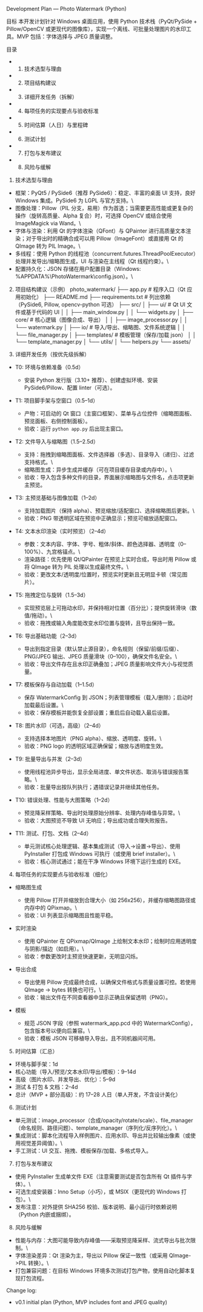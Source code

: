 Development Plan — Photo Watermark (Python)

目标
本开发计划针对 Windows 桌面应用，使用 Python 技术栈（PyQt/PySide + Pillow/OpenCV 或更现代的图像库），实现一个离线、可批量处理图片的水印工具。MVP 包括：字体选择与 JPEG 质量调整。

目录
- 1. 技术选型与理由
- 2. 项目结构建议
- 3. 详细开发任务（拆解）
- 4. 每项任务的实现要点与验收标准
- 5. 时间估算（人日）与里程碑
- 6. 测试计划
- 7. 打包与发布建议
- 8. 风险与缓解

1. 技术选型与理由
- 框架：PyQt5 / PySide6（推荐 PySide6）：稳定、丰富的桌面 UI 支持，良好 Windows 集成。PySide6 为 LGPL 与官方支持。\
- 图像处理：Pillow（PIL 分支，易用）作为首选；当需要更高性能或更复杂的操作（旋转高质量、Alpha 复合）时，可选择 OpenCV 或结合使用 ImageMagick via Wand。\
- 字体与渲染：利用 Qt 的字体渲染（QFont）与 QPainter 进行高质量文本渲染；对于导出时的精确合成可以用 Pillow（ImageFont）或直接用 Qt 的 QImage 转为 PIL Image。\
- 多线程：使用 Python 的线程池（concurrent.futures.ThreadPoolExecutor）处理并发导出/缩略图生成，UI 与渲染在主线程（Qt 线程约束）。\
- 配置持久化：JSON 存储在用户配置目录（Windows: %APPDATA%\PhotoWatermark\config.json）。\

2. 项目结构建议（示例）
photo_watermark/
  ├── app.py                # 程序入口（Qt 应用初始化）
  ├── README.md
  ├── requirements.txt     # 列出依赖（PySide6, Pillow, opencv-python 可选）
  ├── src/
  │   ├── ui/              # Qt UI 文件或基于代码的 UI
  │   │   ├── main_window.py
  │   │   └── widgets.py
  │   ├── core/            # 核心逻辑（图像合成、导出）
  │   │   ├── image_processor.py
  │   │   └── watermark.py
  │   ├── io/              # 导入/导出、缩略图、文件系统逻辑
  │   │   └── file_manager.py
  │   ├── templates/       # 模板管理（保存/加载 json）
  │   │   └── template_manager.py
  │   └── utils/
  │       └── helpers.py
  └── assets/

3. 详细开发任务（按优先级拆解）
- T0: 环境与依赖准备（0.5d）
  - 安装 Python 发行版（3.10+ 推荐）、创建虚拟环境、安装 PySide6/Pillow、配置 linter（可选）。

- T1: 项目脚手架与空窗口（0.5–1d）
  - 产物：可启动的 Qt 窗口（主窗口框架）、菜单与占位控件（缩略图面板、预览面板、右侧控制面板）。
  - 验收：运行 `python app.py` 后出现主窗口。

- T2: 文件导入与缩略图（1.5–2.5d）
  - 支持：拖拽到缩略图面板、文件选择器（多选）、目录导入（递归）、过滤支持格式。\
  - 缩略图生成：异步生成并缓存（可在项目缓存目录或内存中）。\
  - 验收：导入包含多种文件的目录，界面展示缩略图与文件名，点击项更新主预览。

- T3: 主预览基础与图像加载（1–2d）
  - 支持加载图片（保持 alpha）、预览缩放/适配窗口、选择缩略图后更新。\
  - 验收：PNG 带透明区域在预览中正确显示；预览可缩放适配窗口。

- T4: 文本水印渲染（实时预览）（2–4d）
  - 参数：文本内容、字体、字号、粗体/斜体、颜色选择器、透明度（0–100%）、九宫格锚点。\
  - 渲染路径：优先使用 Qt/QPainter 在预览上实时合成，导出时用 Pillow 或将 QImage 转为 PIL 处理以生成最终文件。\
  - 验收：更改文本/透明度/位置时，预览实时更新且无明显卡顿（常见图片）。

- T5: 拖拽定位与旋转（1.5–3d）
  - 实现预览层上可拖动水印，并保持相对位置（百分比）；提供旋转滑块（数值/拖动）。\
  - 验收：拖拽或输入角度能改变水印位置与旋转，且导出保持一致。

- T6: 导出基础功能（2–3d）
  - 导出到指定目录（默认禁止源目录），命名规则（保留/前缀/后缀）、PNG/JPEG 输出、JPEG 质量滑块（0–100），确保文件名安全。\
  - 验收：导出文件存在且水印正确叠加；JPEG 质量影响文件大小与视觉质量。

- T7: 模板保存与自动加载（1–1.5d）
  - 保存 WatermarkConfig 到 JSON；列表管理模板（载入/删除）；启动时加载最后设置。\
  - 验收：保存模板并能恢复全部设置；重启后自动载入最后设置。

- T8: 图片水印（可选，高级）（2–4d）
  - 支持选择本地图片（PNG alpha）、缩放、透明度、旋转。\
  - 验收：PNG logo 的透明区域正确保留；缩放与透明度生效。

- T9: 批量导出与并发（2–3d）
  - 使用线程池异步导出，显示全局进度、单文件状态、取消与错误报告策略。\
  - 验收：批量导出按队列执行；遇错误记录并继续其他任务。

- T10: 错误处理、性能与大图策略（1–2d）
  - 预览降采样策略、导出时处理原始分辨率、处理内存峰值与异常。\
  - 验收：大图预览不导致 UI 无响应；导出成功或合理失败报告。

- T11: 测试、打包、文档（2–4d）
  - 单元测试核心处理逻辑、基本集成测试（导入->设置->导出）、使用 PyInstaller 打包成 Windows 可执行（或使用 brief installer）。\
  - 验收：核心测试通过；能在干净 Windows 环境下运行生成的 EXE。

4. 每项任务的实现要点与验收标准（细化）
- 缩略图生成
  - 使用 Pillow 打开并缩放到合理大小（如 256x256），并缓存缩略图路径或内存中的 QPixmap。\
  - 验收：UI 列表显示缩略图且性能平稳。

- 实时渲染
  - 使用 QPainter 在 QPixmap/QImage 上绘制文本水印；绘制时应用透明度与阴影/描边（如启用）。\
  - 验收：参数更改时主预览快速更新，无明显闪烁。

- 导出合成
  - 导出使用 Pillow 完成最终合成，以确保文件格式与质量设置可控。若使用 QImage -> bytes 转换也可行。\
  - 验收：输出文件在不同查看器中显示正确且保留透明（PNG）。

- 模板
  - 规范 JSON 字段（参照 watermark_app.pcd 中的 WatermarkConfig），包含版本号以便向后兼容。\
  - 验收：模板 JSON 可移植导入导出，且不同机器间可用。

5. 时间估算（汇总）
- 环境与脚手架：1d
- 核心功能（导入/预览/文本水印/导出/模板）：9–14d
- 高级（图片水印、并发导出、优化）：5–9d
- 测试 & 打包 & 文档：2–4d
- 总计（MVP + 部分高级）：约 17–28 人日（单人开发，不含设计美化）

6. 测试计划
- 单元测试：image_processor（合成/opacity/rotate/scale）、file_manager（命名规则、路径问题）、template_manager（序列化/反序列化）。\
- 集成测试：脚本化流程导入样例图片、应用水印、导出并比较输出像素（或使用视觉差异阈值）。\
- 手工测试：UI 交互、拖拽、模板保存/加载、多格式导入。

7. 打包与发布建议
- 使用 PyInstaller 生成单文件 EXE（注意需要测试是否包含所有 Qt 插件与字体）。\
- 可选生成安装器：Inno Setup（小巧），或 MSIX（更现代的 Windows 打包）。\
- 发布注意：对外提供 SHA256 校验、版本说明、最小运行时依赖说明（Python 内嵌或捆绑）。

8. 风险与缓解
- 性能与内存：大图可能导致内存峰值——采取预览降采样、流式导出与批次限制。\
- 字体渲染差异：Qt 渲染为主，导出以 Pillow 保证一致性（或采用 QImage->PIL 转换）。\
- 打包兼容问题：在目标 Windows 环境多次测试打包产物，使用自动化脚本复现打包流程。

Change log:
- v0.1 initial plan (Python, MVP includes font and JPEG quality)
